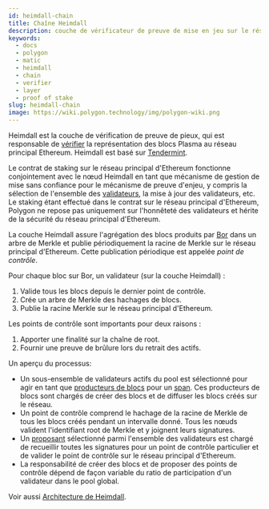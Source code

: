 ```yaml
---
id: heimdall-chain
title: Chaîne Heimdall
description: couche de vérificateur de preuve de mise en jeu sur le réseau Polygon
keywords:
  - docs
  - polygon
  - matic
  - heimdall
  - chain
  - verifier
  - layer
  - proof of stake
slug: heimdall-chain
image: https://wiki.polygon.technology/img/polygon-wiki.png
---
```


Heimdall est la couche de vérification de preuve de pieux, qui est responsable de [vérifier](/docs/maintain/glossary.md#checkpoint-transaction) la représentation des blocs Plasma au réseau principal Ethereum. Heimdall est basé sur [Tendermint](https://tendermint.com/).

Le contrat de staking sur le réseau principal d'Ethereum fonctionne conjointement avec le nœud Heimdall en tant que mécanisme de gestion de mise sans confiance pour le mécanisme de preuve d'enjeu, y compris la sélection de l'ensemble des [validateurs](/docs/maintain/glossary.md#validator), la mise à jour des validateurs, etc. Le staking étant effectué dans le contrat sur le réseau principal d'Ethereum, Polygon ne repose pas uniquement sur l'honnêteté des validateurs et hérite de la sécurité du réseau principal d'Ethereum.

La couche Heimdall assure l'agrégation des blocs produits par [Bor](/docs/maintain/glossary.md#bor) dans un arbre de Merkle et publie périodiquement la racine de Merkle sur le réseau principal d'Ethereum. Cette publication périodique est appelée *point de contrôle*.

Pour chaque bloc sur Bor, un validateur (sur la couche Heimdall) :

1. Valide tous les blocs depuis le dernier point de contrôle.
2. Crée un arbre de Merkle des hachages de blocs.
3. Publie la racine Merkle sur le réseau principal d'Ethereum.

Les points de contrôle sont importants pour deux raisons :

1. Apporter une finalité sur la chaîne de root.
2. Fournir une preuve de brûlure lors du retrait des actifs.

Un aperçu du processus:

* Un sous-ensemble de validateurs actifs du pool est sélectionné pour agir en tant que [producteurs de blocs](/docs/maintain/glossary.md#block-producer) pour un [span](/docs/maintain/glossary.md#span). Ces producteurs de blocs sont chargés de créer des blocs et de diffuser les blocs créés sur le réseau.
* Un point de contrôle comprend le hachage de la racine de Merkle de tous les blocs créés pendant un intervalle donné. Tous les nœuds valident l'identifiant root de Merkle et y joignent leurs signatures.
* Un [proposant](/docs/maintain/glossary.md#proposer) sélectionné parmi l'ensemble des validateurs est chargé de recueillir toutes les signatures pour un point de contrôle particulier et de valider le point de contrôle sur le réseau principal d'Ethereum.
* La responsabilité de créer des blocs et de proposer des points de contrôle dépend de façon variable du ratio de participation d'un validateur dans le pool global.

Voir aussi [Architecture de Heimdall](/docs/pos/heimdall/overview).
